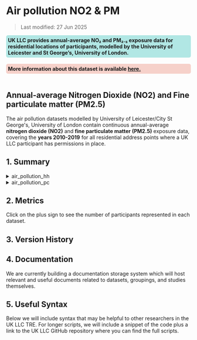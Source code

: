 # Air pollution NO2 & PM

>Last modified: 27 Jun 2025

<div style="background-color: rgba(0, 178, 169, 0.3); padding: 5px; border-radius: 5px;"><strong>UK LLC provides annual-average NO₂ and PM₂.₅ exposure data for residential locations of participants, modelled by the University of Leicester and St George’s, University of London.</strong></div>  
<br>

<div style="background-color: rgba(229, 106, 84, 0.3); padding: 5px; border-radius: 5px;"><strong>More information about this dataset is available <a href="Understanding_air_pollution_pm25_no2.html" target="_blank">here.</a></strong></div>  
<br>

## Annual-average Nitrogen Dioxide (NO2) and Fine particulate matter (PM2.5)

The air pollution datasets modelled by University of Leicester/City St George's, University of London contain continuous annual-average **nitrogen dioxide (NO2)** and **fine particulate matter (PM2.5)** exposure data, covering the **years 2010-2019** for all residential address points where a UK LLC participant has permissions in place.


## 1. Summary 

<details>
  <summary>air_pollution_hh</summary>

Annual-average nitrogen dioxide (NO2) and fine particulate matter (PM2.5) exposure surfaces for Great Britain, household level.

| **Dataset Descriptor**             | **Dataset-specific Information**                                                                                                                                                           |
|-----------------------------------|---------------------------------------------------------------------------------------------------------------------------------------------------------------------------------------------|
| Name of dataset in TRE            |                                                                                                                                                            |
| Citation (APA)                    | |
| Download citation                 |                                                                                                 |
| Owner                             | University of Leicester                                                                                                                                                                     |
| Temporal coverage                 |                                                                                                                                                                                    |
| Geographical coverage             |                                                                                                                                                                            |
| Key link                          |                                                                                                 |
| Keywords                          | Pollution, Nitrogen Dioxide, Fine particulate matter                                                                                                                                                          |
| Participant count                 |                                                                                                                                                                                             |
| Number of variables               |                                                                                                                                                                                             |
| Number of observations            |                                                                                                                                                                                             |
| Latest extract date               |                                                                                                                                                                                             |
| Specific restrictions to data use |                                                                                                                                                                                             |
| Build a data request              |                                                                                                                                                                                             |
| Version                           | 
                                                                                                                                                                                         | 

**Variables:**
| **Variable Group** | **Variable** | **Description** | **Source** | **Date range of data** |
|--------------------|--------------|------------------|------------|-------------------------|
|                    |              |                  |            |                         |
|                    |              |                  |            |                         |
|                    |              |                  |            |                         |
|                    |              |                  |            |                         |
|                    |              |                  |            |                         |

</details>


<details>
  <summary>air_pollution_pc</summary>

Annual-average nitrogen dioxide (NO2) and fine particulate matter (PM2.5) exposure surfaces for Great Britain, postcode level.

| **Dataset Descriptor**             | **Dataset-specific Information**                                                                                                                                                           |
|-----------------------------------|---------------------------------------------------------------------------------------------------------------------------------------------------------------------------------------------|
| Name of dataset in TRE            |                                                                                                                                                             |
| Citation (APA)                    | |
| Download citation                 |                                                                                                 |
| Owner                             | University of Leicester                                                                                                                                                                     |
| Temporal coverage                 |                                                                                                                                                                                    |
| Geographical coverage             |                                                                                                                                                                            |
| Key link                          |                                                                                                 |
| Keywords                          | Pollution, Nitrogen Dioxide, Fine particulate matter                                                                                                                                                          |
| Participant count                 |                                                                                                                                                                                             |
| Number of variables               |                                                                                                                                                                                             |
| Number of observations            |                                                                                                                                                                                             |
| Latest extract date               |                                                                                                                                                                                             |
| Specific restrictions to data use |                                                                                                                                                                                             |
| Build a data request              |                                                                                                                                                                                             |
| Version                           | 
                                                                                                                                                                                         | 

**Variables:**
| **Variable Group** | **Variable** | **Description** | **Source** | **Date range of data** |
|--------------------|--------------|------------------|------------|-------------------------|
|                    |              |                  |            |                         |
|                    |              |                  |            |                         |
|                    |              |                  |            |                         |
|                    |              |                  |            |                         |
|                    |              |                  |            |                         |

</details>


## 2. Metrics 

Click on the plus sign to see the number of participants represented in each dataset. 

## 3. Version History  

## 4. Documentation 

We are currently building a documentation storage system which will host relevant and useful documents related to datasets, groupings, and studies themselves. 

## 5. Useful Syntax 

Below we will include syntax that may be helpful to other researchers in the UK LLC TRE. For longer scripts, we will include a snippet of the code plus a link to the UK LLC GitHub repository where you can find the full scripts. 

 